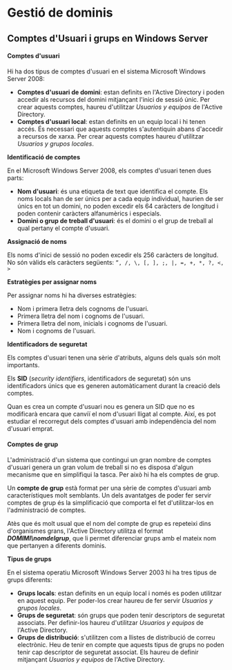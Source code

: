 # Gestió de  dominis



## Comptes d'Usuari i grups en Windows Server

#### Comptes d'usuari

Hi ha dos tipus de comptes d'usuari en el sistema Microsoft Windows Server 2008:

* **Comptes d'usuari de domini**: estan definits en l'Active Directory i poden accedir als recursos del domini mitjançant l'inici de sessió únic. Per crear aquests comptes, haureu d'utilitzar _Usuarios y equipos_ de l'Active Directory.
* **Comptes d'usuari local**: estan definits en un equip local i hi tenen accés. És necessari que aquests comptes s'autentiquin abans d'accedir a recursos de xarxa. Per crear aquests comptes haureu d'utilitzar _Usuarios y grupos locales_.

**Identificació de comptes**

En el Microsoft Windows Server 2008, els comptes d'usuari tenen dues parts:

* **Nom d'usuari**: és una etiqueta de text que identifica el compte. Els noms locals han de ser únics per a cada equip individual, haurien de ser únics en tot un domini, no poden excedir els 64 caràcters de longitud i poden contenir caràcters alfanumèrics i especials.
* **Domini o grup de treball d'usuari**: és el domini o el grup de treball al qual pertany el compte d'usuari.

**Assignació de noms**

Els noms d'inici de sessió no poden excedir els 256 caràcters de longitud. No són vàlids els caràcters següents: `”, /, \, [, ], ;, |, =, +, *, ?, <, >`

**Estratègies per assignar noms**

Per assignar noms hi ha diverses estratègies:

* Nom i primera lletra dels cognoms de l'usuari.
* Primera lletra del nom i cognoms de l'usuari.
* Primera lletra del nom, inicials i cognoms de l'usuari.
* Nom i cognoms de l'usuari.

**Identificadors de seguretat**

Els comptes d'usuari tenen una sèrie d'atributs, alguns dels quals són molt importants.

Els **SID** \(_security identifiers_, identificadors de seguretat\) són uns identificadors únics que es generen automàticament durant la creació dels comptes.

Quan es crea un compte d'usuari nou es genera un SID que no es modificarà encara que canviï el nom d'usuari lligat al compte. Així, es pot estudiar el recorregut dels comptes d'usuari amb independència del nom d'usuari emprat.

#### Comptes de grup

L'administració d'un sistema que contingui un gran nombre de comptes d'usuari genera un gran volum de treball si no es disposa d'algun mecanisme que en simplifiqui la tasca. Per això hi ha els comptes de grup.

Un **compte de grup** està format per una sèrie de comptes d'usuari amb característiques molt semblants. Un dels avantatges de poder fer servir comptes de grup és la simplificació que comporta el fet d'utilitzar-los en l'administració de comptes.

Atès que és molt usual que el nom del compte de grup es repeteixi dins d'organismes grans, l'Active Directory utilitza el format _**DOMIMI\nomdelgrup**_, que li permet diferenciar grups amb el mateix nom que pertanyen a diferents dominis.

**Tipus de grups**

En el sistema operatiu Microsoft Windows Server 2003 hi ha tres tipus de grups diferents:

* **Grups locals**: estan definits en un equip local i només es poden utilitzar en aquest equip. Per poder-los crear haureu de fer servir _Usuarios y grupos locales_.
* **Grups de seguretat**: són grups que poden tenir descriptors de seguretat associats. Per definir-los haureu d'utilitzar _Usuarios y equipos_ de l'Active Directory.
* **Grups de distribució**: s'utilitzen com a llistes de distribució de correu electrònic. Heu de tenir en compte que aquests tipus de grups no poden tenir cap descriptor de seguretat associat. Els haureu de definir mitjançant _Usuarios y equipos_ de l'Active Directory.

